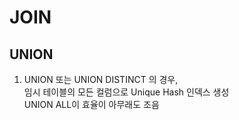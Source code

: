# JOIN  

## UNION
1. UNION 또는 UNION DISTINCT 의 경우,  
 임시 테이블의 모든 컬럼으로 Unique Hash 인덱스 생성  
 UNION ALL이 효율이 아무래도 조음  
 